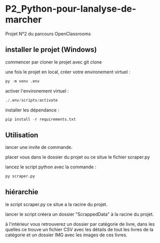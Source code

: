 # P2_Python-pour-lanalyse-de-marcher

Projet N°2 du parcours OpenClassrooms

## installer le projet (Windows)

commencer par cloner le projet avec git clone

une fois le projet en local, créer votre environement virtuel :

```py
py -m venv .env
```

activer l'environement virtuel :

```py
./.env/scripts/activate
```

installer les dépendance :

```py
pip install -r requirements.txt
```

## Utilisation

lancer une invite de commande.

placer vous dans le dossier du projet ou ce situe le fichier scraper.py

lancez le script python avec la commande :

```py
py scraper.py
```

## hiérarchie

le script scraper.py ce situe a la racine du projet.

lancer le script créera un dossier "ScrappedData" à la racine du projet.

à l'intérieur vous retrouverez un dossier par catégorie de livre, dans les quelles ce trouve un fichier CSV avec les détails de tout les livres de la catégorie et un dossier IMG avec les images de ces livres.
